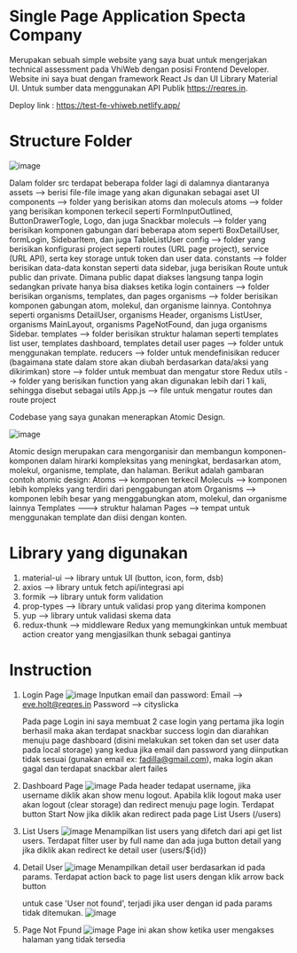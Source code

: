 # Single Page Application Specta Company
Merupakan sebuah simple website yang saya buat untuk mengerjakan technical assessment pada VhiWeb dengan posisi Frontend Developer. Website ini saya buat dengan framework React Js dan UI Library Material UI. Untuk sumber data menggunakan API Publik https://reqres.in. 

Deploy link : https://test-fe-vhiweb.netlify.app/

# Structure Folder
![image](https://github.com/Fadillaratna/test-fe-vhiweb/assets/87308406/807ff8db-b4b2-4d12-afb6-36812d8e8088)

Dalam folder src terdapat beberapa folder lagi di dalamnya diantaranya
assets --> berisi file-file image yang akan digunakan sebagai aset UI
components --> folder yang berisikan atoms dan moleculs
    atoms --> folder yang berisikan komponen terkecil seperti FormInputOutlined,   ButtonDrawerTogle, Logo, dan juga Snackbar
    moleculs --> folder yang berisikan komponen gabungan dari beberapa atom seperti BoxDetailUser, formLogin, SidebarItem, dan juga TableListUser
config --> folder yang berisikan konfigurasi project seperti routes (URL page project), service (URL API), serta key storage untuk token dan user data.
constants --> folder berisikan data-data konstan seperti data sidebar, juga berisikan Route untuk public dan private. Dimana public dapat diakses langsung tanpa login sedangkan private hanya bisa diakses ketika login
containers --> folder berisikan organisms, templates, dan pages
    organisms --> folder berisikan komponen gabungan atom, molekul, dan organisme lainnya. Contohnya seperti organisms DetailUser, organisms Header, organisms ListUser, organisms MainLayout, organisms PageNotFound, dan juga organisms Sidebar.
    templates --> folder berisikan struktur halaman seperti templates list user, templates dashboard, templates detail user
    pages --> folder untuk menggunakan template.
reducers --> folder untuk mendefinisikan reducer (bagaimana state dalam store akan diubah berdasarkan data/aksi yang dikirimkan)
store --> folder untuk membuat dan mengatur store Redux
utils --> folder yang berisikan function yang akan digunakan lebih dari 1 kali, sehingga disebut sebagai utils
App.js --> file untuk mengatur routes dan route project

Codebase yang saya gunakan menerapkan Atomic Design. 

![image](https://github.com/Fadillaratna/test-fe-vhiweb/assets/87308406/34a8368a-1f36-4894-afd8-b7b137220d97)

Atomic design merupakan cara mengorganisir dan membangun komponen-komponen dalam hirarki kompleksitas yang meningkat, berdasarkan atom, molekul, organisme, template, dan halaman. Berikut adalah gambaran contoh atomic design:
Atoms --> komponen terkecil
Moleculs --> komponen lebih kompleks yang terdiri dari penggabungan atom
Organisms --> komponen lebih besar yang menggabungkan atom, molekul, dan organisme lainnya
Templates ---> struktur halaman
Pages --> tempat untuk menggunakan template dan diisi dengan konten.

# Library yang digunakan
1. material-ui --> library untuk UI (button, icon, form, dsb)
2. axios --> library untuk fetch api/integrasi api
3. formik --> library untuk form validation
4. prop-types --> library untuk validasi prop yang diterima komponen
5. yup --> library untuk validasi skema data
6. redux-thunk --> middleware Redux yang memungkinkan untuk membuat action creator yang mengjasilkan thunk sebagai gantinya

# Instruction
1. Login Page
   ![image](https://github.com/Fadillaratna/test-fe-vhiweb/assets/87308406/befb9233-fd18-46a8-883d-6de18a542f6c)
   Inputkan email dan password:
   Email --> eve.holt@reqres.in
   Password --> cityslicka
  
   Pada page Login ini saya membuat 2 case login
   yang pertama jika login berhasil maka akan terdapat snackbar success login dan diarahkan menuju page dashboard (disini melakukan set token dan set user data pada local storage)
   yang kedua jika email dan password yang diinputkan tidak sesuai (gunakan email ex: fadilla@gmail.com), maka login akan gagal dan terdapat snackbar alert failes


3. Dashboard Page
   ![image](https://github.com/Fadillaratna/test-fe-vhiweb/assets/87308406/a04410cf-3bdf-4a60-9de3-3ed168e46433)
   Pada header tedapat username, jika username diklik akan show menu logout. Apabila klik logout maka user akan logout (clear storage) dan redirect menuju page login. Terdapat button Start Now jika diklik akan redirect pada page List Users (/users)

5. List Users
   ![image](https://github.com/Fadillaratna/test-fe-vhiweb/assets/87308406/d4d90482-18b5-4766-b05d-ffffc1689aea)
   Menampilkan list users yang difetch dari api get list users. Terdapat filter user by full name dan ada juga button detail yang jika diklik akan redirect ke detail user (users/${id})

7. Detail User
   ![image](https://github.com/Fadillaratna/test-fe-vhiweb/assets/87308406/a3c6be73-adee-4a05-aea1-cae90122b966)
   Menampilkan detail user berdasarkan id pada params. Terdapat action back to page list users dengan klik arrow back button

   untuk case 'User not found', terjadi jika user dengan id pada params tidak ditemukan.
   ![image](https://github.com/Fadillaratna/test-fe-vhiweb/assets/87308406/607223df-5fb2-4320-adef-61463fbb61d5)

9. Page Not Fpund
   ![image](https://github.com/Fadillaratna/test-fe-vhiweb/assets/87308406/79f87754-d86a-4552-a89c-fcf9d11af8cc)
   Page ini akan show ketika user mengakses halaman yang tidak tersedia
